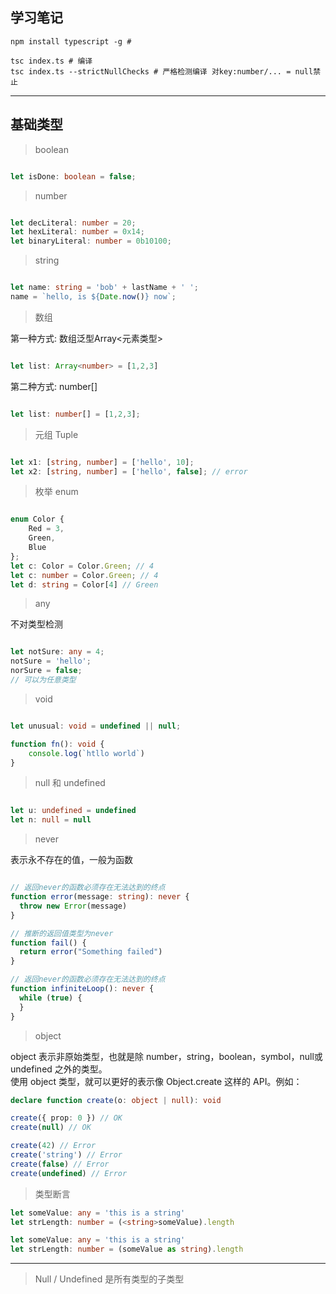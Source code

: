 ## 学习笔记

```
npm install typescript -g #
```

```
tsc index.ts # 编译
tsc index.ts --strictNullChecks # 严格检测编译 对key:number/... = null禁止
```

---
## 基础类型
> boolean  
```ts

let isDone: boolean = false;
```

> number 
```ts

let decLiteral: number = 20;
let hexLiteral: number = 0x14;
let binaryLiteral: number = 0b10100;

```

> string  
```ts

let name: string = 'bob' + lastName + ' ';
name = `hello, is ${Date.now()} now`;
```

> 数组  

第一种方式: 数组泛型Array<元素类型>
```ts

let list: Array<number> = [1,2,3]
```
第二种方式: number[]
```ts

let list: number[] = [1,2,3];
```

> 元组 Tuple  

```ts

let x1: [string, number] = ['hello', 10];
let x2: [string, number] = ['hello', false]; // error

```

> 枚举 enum
```ts

enum Color {
    Red = 3,
    Green,
    Blue
};
let c: Color = Color.Green; // 4
let c: number = Color.Green; // 4
let d: string = Color[4] // Green
```

> any  

不对类型检测
```ts

let notSure: any = 4;
notSure = 'hello';
norSure = false;
// 可以为任意类型
```

> void
```ts

let unusual: void = undefined || null;

function fn(): void {
    console.log(`htllo world`)
}
```

> null 和 undefined
```ts

let u: undefined = undefined
let n: null = null

```

> never

表示永不存在的值，一般为函数
```ts

// 返回never的函数必须存在无法达到的终点
function error(message: string): never {
  throw new Error(message)
}

// 推断的返回值类型为never
function fail() {
  return error("Something failed")
}

// 返回never的函数必须存在无法达到的终点
function infiniteLoop(): never {
  while (true) {
  }
}

```

> object

object 表示非原始类型，也就是除 number，string，boolean，symbol，null或undefined 之外的类型。  
使用 object 类型，就可以更好的表示像 Object.create 这样的 API。例如：
```ts
declare function create(o: object | null): void

create({ prop: 0 }) // OK
create(null) // OK

create(42) // Error
create('string') // Error
create(false) // Error
create(undefined) // Error
```

> 类型断言
```ts
let someValue: any = 'this is a string'
let strLength: number = (<string>someValue).length

let someValue: any = 'this is a string'
let strLength: number = (someValue as string).length

```

---
> Null / Undefined 是所有类型的子类型
 